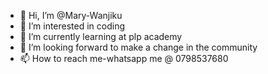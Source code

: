 - 👋 Hi, I’m @Mary-Wanjiku
- 👀 I’m interested in coding
- 🌱 I’m currently learning at plp academy
- 💞️ I’m looking forward to make a change in the community
- 📫 How to reach me-whatsapp me @ 0798537680

<!---
Mary-Wanjiku/Mary-Wanjiku is a ✨ special ✨ repository because its `README.md` (this file) appears on your GitHub profile.
You can click the Preview link to take a look at your changes.
--->
